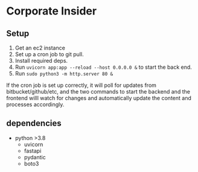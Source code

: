 # Corporate Insider

## Setup

1. Get an ec2 instance
2. Set up a cron job to git pull.
3. Install required deps.
4. Run `uvicorn app:app --reload --host 0.0.0.0 &` to start the back end.
5. Run `sudo python3 -m http.server 80 &`

If the cron job is set up correctly, it will poll for updates from bitbucket/github/etc, and the two commands to start the backend and the frontend willl watch for changes and automatically update the content and processes accordingly.

## dependencies

- python >3.8
  - uvicorn
  - fastapi
  - pydantic
  - boto3
